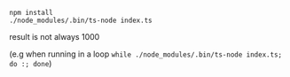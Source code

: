 ```
npm install
./node_modules/.bin/ts-node index.ts
```

result is not always 1000

(e.g when running in a loop `while ./node_modules/.bin/ts-node index.ts; do :; done`)
